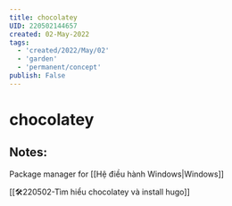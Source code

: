```yaml
---
title: chocolatey
UID: 220502144657
created: 02-May-2022
tags:
  - 'created/2022/May/02'
  - 'garden'
  - 'permanent/concept'
publish: False
---
```

# chocolatey

## Notes:
Package manager for [[Hệ điều hành Windows|Windows]]

[[🛠️220502-Tìm hiểu chocolatey và install hugo]]